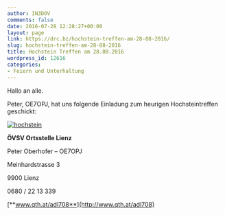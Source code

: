 ```yaml
---
author: IN3DOV
comments: false
date: 2016-07-28 12:28:27+00:00
layout: page
link: https://drc.bz/hochstein-treffen-am-28-08-2016/
slug: hochstein-treffen-am-28-08-2016
title: Hochstein Treffen am 28.08.2016
wordpress_id: 12616
categories:
- Feiern und Unterhaltung
---
```


Hallo an alle.

Peter, OE7OPJ, hat uns folgende Einladung zum heurigen Hochsteintreffen geschickt:



[![hochstein](https://drc.bz/wp-content/uploads/2016/07/hochstein.jpg)](https://drc.bz/wp-content/uploads/2016/07/hochstein.jpg)

**ÖVSV Ortsstelle Lienz**

Peter Oberhofer – OE7OPJ

Meinhardstrasse 3

9900 Lienz

0680 / 22 13 339

[**www.qth.at/adl708**](http://www.qth.at/adl708)
